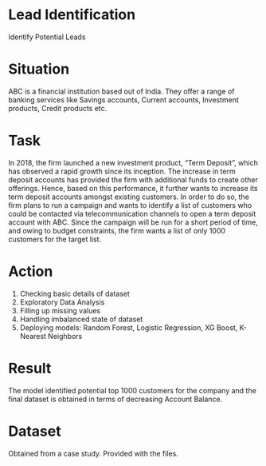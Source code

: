 # Lead Identification
Identify Potential Leads

# Situation
ABC is a financial institution based out of India. They offer a range of banking services like Savings accounts, Current accounts, Investment products, Credit products etc.

# Task
In 2018, the firm launched a new investment product, “Term Deposit”, which has observed a rapid growth since its inception. The increase in term deposit accounts has provided the firm with additional funds to create other offerings. Hence, based on this performance, it further wants to increase its term deposit accounts amongst existing customers. In order to do so, the firm plans to run a campaign and wants to identify a list of customers who could be contacted via telecommunication channels to open a term deposit account with ABC. Since the campaign will be run for a short period of time, and owing to budget constraints, the firm wants a list of only 1000 customers for the target list.

# Action 
1. Checking basic details of dataset
2. Exploratory Data Analysis
3. Filling up missing values
4. Handling imbalanced state of dataset
5. Deploying models: Random Forest, Logistic Regression, XG Boost, K-Nearest Neighbors

# Result
The model identified potential top 1000 customers for the company and the final dataset is obtained in terms of decreasing Account Balance.

# Dataset
Obtained from a case study. Provided with the files.
